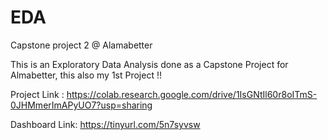 # EDA
Capstone project 2 @ Alamabetter

This is an Exploratory Data Analysis done as a Capstone Project for Almabetter, this also my 1st Project !!

Project Link : https://colab.research.google.com/drive/1IsGNtIl60r8oITmS-0JHMmerImAPyUO7?usp=sharing

Dashboard Link: https://tinyurl.com/5n7syvsw
